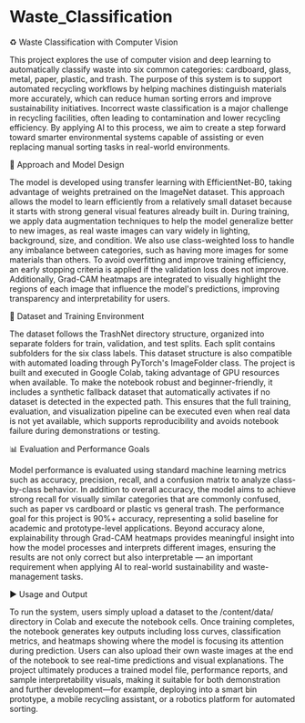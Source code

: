 # Waste_Classification
♻️ Waste Classification with Computer Vision

This project explores the use of computer vision and deep learning to automatically classify waste into six common categories: cardboard, glass, metal, paper, plastic, and trash. The purpose of this system is to support automated recycling workflows by helping machines distinguish materials more accurately, which can reduce human sorting errors and improve sustainability initiatives. Incorrect waste classification is a major challenge in recycling facilities, often leading to contamination and lower recycling efficiency. By applying AI to this process, we aim to create a step forward toward smarter environmental systems capable of assisting or even replacing manual sorting tasks in real-world environments.

🚀 Approach and Model Design

The model is developed using transfer learning with EfficientNet-B0, taking advantage of weights pretrained on the ImageNet dataset. This approach allows the model to learn efficiently from a relatively small dataset because it starts with strong general visual features already built in. During training, we apply data augmentation techniques to help the model generalize better to new images, as real waste images can vary widely in lighting, background, size, and condition. We also use class-weighted loss to handle any imbalance between categories, such as having more images for some materials than others. To avoid overfitting and improve training efficiency, an early stopping criteria is applied if the validation loss does not improve. Additionally, Grad-CAM heatmaps are integrated to visually highlight the regions of each image that influence the model's predictions, improving transparency and interpretability for users.

📂 Dataset and Training Environment

The dataset follows the TrashNet directory structure, organized into separate folders for train, validation, and test splits. Each split contains subfolders for the six class labels. This dataset structure is also compatible with automated loading through PyTorch's ImageFolder class. The project is built and executed in Google Colab, taking advantage of GPU resources when available. To make the notebook robust and beginner-friendly, it includes a synthetic fallback dataset that automatically activates if no dataset is detected in the expected path. This ensures that the full training, evaluation, and visualization pipeline can be executed even when real data is not yet available, which supports reproducibility and avoids notebook failure during demonstrations or testing.

📊 Evaluation and Performance Goals

Model performance is evaluated using standard machine learning metrics such as accuracy, precision, recall, and a confusion matrix to analyze class-by-class behavior. In addition to overall accuracy, the model aims to achieve strong recall for visually similar categories that are commonly confused, such as paper vs cardboard or plastic vs general trash. The performance goal for this project is 90%+ accuracy, representing a solid baseline for academic and prototype-level applications. Beyond accuracy alone, explainability through Grad-CAM heatmaps provides meaningful insight into how the model processes and interprets different images, ensuring the results are not only correct but also interpretable — an important requirement when applying AI to real-world sustainability and waste-management tasks.

▶️ Usage and Output

To run the system, users simply upload a dataset to the /content/data/ directory in Colab and execute the notebook cells. Once training completes, the notebook generates key outputs including loss curves, classification metrics, and heatmaps showing where the model is focusing its attention during prediction. Users can also upload their own waste images at the end of the notebook to see real-time predictions and visual explanations. The project ultimately produces a trained model file, performance reports, and sample interpretability visuals, making it suitable for both demonstration and further development—for example, deploying into a smart bin prototype, a mobile recycling assistant, or a robotics platform for automated sorting.
